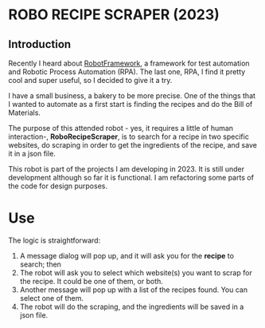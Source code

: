 # ROBO RECIPE SCRAPER (2023)
## Introduction

Recently I heard about [RobotFramework](https://robotframework.org/), a framework for test automation and Robotic Process Automation (RPA).
The last one, RPA, I find it pretty cool and super useful, so I decided to give it a try.

I have a small business, a bakery to be more precise. One of the things that I wanted to automate as a first start
is finding the recipes and do the Bill of Materials.

The purpose of this attended robot - yes, it requires a little of human interaction-, **RoboRecipeScraper**, is to search for a recipe in two
specific websites, do scraping in order to get the ingredients
of the recipe, and save it in a json file.

This robot is part of the projects I am developing in 2023. It is still under development although so far it is functional.
I am refactoring some parts of the code for design purposes.

# Use

The logic is straightforward: 
1. A message dialog will pop up, and it will ask you for the **recipe** to search; then
2. The robot will ask you to select which website(s) you want to scrap for the recipe. It could be one of them,
or both. 
3. Another message will pop up with a list of the recipes found. You can select one of them.
4. The robot will do the scraping, and the ingredients will be saved in a json file.




